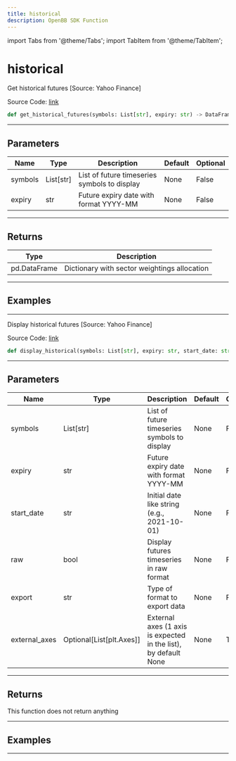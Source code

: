 ```yaml
---
title: historical
description: OpenBB SDK Function
---
```


import Tabs from '@theme/Tabs';
import TabItem from '@theme/TabItem';

# historical

<Tabs>
<TabItem value="model" label="Model" default>

Get historical futures [Source: Yahoo Finance]

Source Code: [link](https://github.com/OpenBB-finance/OpenBBTerminal/tree/main/openbb_terminal/futures/yfinance_model.py#L79)

```python
def get_historical_futures(symbols: List[str], expiry: str) -> DataFrame
```
---

## Parameters

| Name | Type | Description | Default | Optional |
| ---- | ---- | ----------- | ------- | -------- |
| symbols | List[str] | List of future timeseries symbols to display | None | False |
| expiry | str | Future expiry date with format YYYY-MM | None | False |

---

## Returns

| Type | Description |
| ---- | ----------- |
| pd.DataFrame | Dictionary with sector weightings allocation |

---

## Examples

---



</TabItem>
<TabItem value="view" label="View">

Display historical futures [Source: Yahoo Finance]

Source Code: [link](https://github.com/OpenBB-finance/OpenBBTerminal/tree/main/openbb_terminal/futures/yfinance_view.py#L65)

```python
def display_historical(symbols: List[str], expiry: str, start_date: str, raw: bool, export: str, external_axes: Optional[List[matplotlib.axes._axes.Axes]]) -> None
```
---

## Parameters

| Name | Type | Description | Default | Optional |
| ---- | ---- | ----------- | ------- | -------- |
| symbols | List[str] | List of future timeseries symbols to display | None | False |
| expiry | str | Future expiry date with format YYYY-MM | None | False |
| start_date | str | Initial date like string (e.g., 2021-10-01) | None | False |
| raw | bool | Display futures timeseries in raw format | None | False |
| export | str | Type of format to export data | None | False |
| external_axes | Optional[List[plt.Axes]] | External axes (1 axis is expected in the list), by default None | None | True |

---

## Returns

This function does not return anything

---

## Examples

---



</TabItem>
</Tabs>